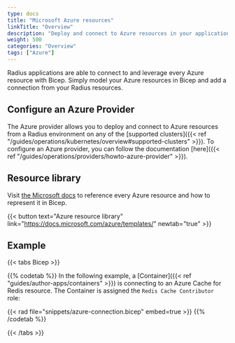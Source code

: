 ```yaml
---
type: docs
title: "Microsoft Azure resources"
linkTitle: "Overview"
description: "Deploy and connect to Azure resources in your application"
weight: 500
categories: "Overview"
tags: ["Azure"]
---
```


Radius applications are able to connect to and leverage every Azure resource with Bicep. Simply model your Azure resources in Bicep and add a connection from your Radius resources.

## Configure an Azure Provider

The Azure provider allows you to deploy and connect to Azure resources from a Radius environment on any of the [supported clusters]({{< ref "/guides/operations/kubernetes/overview#supported-clusters" >}}). To configure an Azure provider, you can follow the documentation [here]({{< ref "/guides/operations/providers/howto-azure-provider" >}}).

## Resource library

Visit [the Microsoft docs](https://docs.microsoft.com/azure/templates/) to reference every Azure resource and how to represent it in Bicep.

{{< button text="Azure resource library" link="https://docs.microsoft.com/azure/templates/" newtab="true" >}}

## Example

{{< tabs Bicep >}}

{{% codetab %}}
In the following example, a [Container]({{< ref "guides/author-apps/containers" >}}) is connecting to an Azure Cache for Redis resource. The Container is assigned the `Redis Cache Contributor` role:

{{< rad file="snippets/azure-connection.bicep" embed=true >}}
{{% /codetab %}}

{{< /tabs >}}

